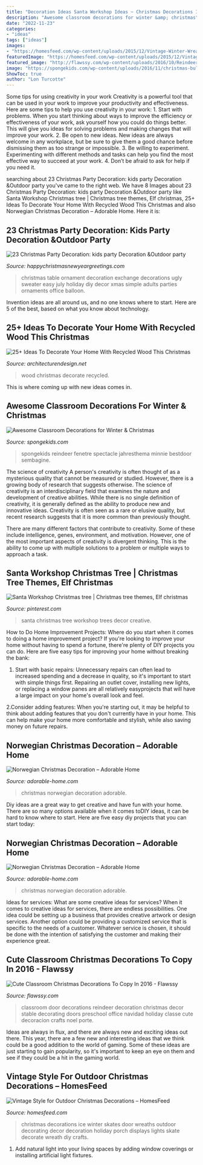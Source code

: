 ```yaml
---
title: "Decoration Ideas Santa Workshop Ideas ~ Christmas Decorations Ice Winter Skates Door Wreaths Outdoor Decorating Decor Decoration Holiday Porch Displays Lights Skate Decorate Wreath Diy Crafts"
description: "Awesome classroom decorations for winter &amp; christmas"
date: "2022-11-23"
categories:
- "ideas"
tags: ["ideas"]
images:
- "https://homesfeed.com/wp-content/uploads/2015/12/Vintage-Winter-Wreath-with-using-a-pair-of-childrens-vintage-ice-skates-and-glitter-letters-and-ribbon-and-greenery-hang-on-the-front-door-for-christmas-decoration.jpeg"
featuredImage: "https://homesfeed.com/wp-content/uploads/2015/12/Vintage-Winter-Wreath-with-using-a-pair-of-childrens-vintage-ice-skates-and-glitter-letters-and-ribbon-and-greenery-hang-on-the-front-door-for-christmas-decoration.jpeg"
featured_image: "http://flawssy.com/wp-content/uploads/2016/10/Reindeer-Door-Decoration-Ideas.jpg"
image: "https://spongekids.com/wp-content/uploads/2016/11/christmas-bulletin-board/16-christmas-bulletin-board-ideas.jpg"
ShowToc: true
author: "Lon Turcotte"
---
```



Some tips for using creativity in your work
Creativity is a powerful tool that can be used in your work to improve your productivity and effectiveness. Here are some tips to help you use creativity in your work: 1. Start with problems. When you start thinking about ways to improve the efficiency or effectiveness of your work, ask yourself how you could do things better. This will give you ideas for solving problems and making changes that will improve your work. 2. Be open to new ideas. New ideas are always welcome in any workplace, but be sure to give them a good chance before dismissing them as too strange or impossible. 3. Be willing to experiment. Experimenting with different methods and tasks can help you find the most effective way to succeed at your work. 4. Don’t be afraid to ask for help if you need it.

	

		
searching about 23 Christmas Party Decoration: kids party Decoration &amp;Outdoor party you've came to the right web. We have 8 Images about 23 Christmas Party Decoration: kids party Decoration &amp;Outdoor party like Santa Workshop Christmas tree | Christmas tree themes, Elf christmas, 25+ Ideas To Decorate Your Home With Recycled Wood This Christmas and also Norwegian Christmas Decoration – Adorable Home. Here it is:
		
    
## 23 Christmas Party Decoration: Kids Party Decoration &amp;Outdoor Party

<img loading=lazy src="http://happychristmasnewyeargreetings.com/wp-content/uploads/2017/11/Chirstmas-Party-Decoration-1.jpg" onerror="this.onerror=null;this.src='https://tse4.mm.bing.net/th?id=OIP.-9-dbo97vwbcw9uaKtnZ7gHaLI&amp;pid=15.1';" alt="23 Christmas Party Decoration: kids party Decoration &amp;Outdoor party">

_Source: happychristmasnewyeargreetings.com_

>christmas table ornament decoration exchange decorations ugly sweater easy july holiday diy decor xmas simple adults parties ornaments office balloon. 

	

Invention ideas are all around us, and no one knows where to start. Here are 5 of the best, based on what you know about technology. 

    
## 25+ Ideas To Decorate Your Home With Recycled Wood This Christmas

<img loading=lazy src="http://cdn.architecturendesign.net/wp-content/uploads/2015/12/AD-Ideas-To-Decorate-Your-Home-With-Recycled-Wood-This-20.jpg" onerror="this.onerror=null;this.src='https://tse2.mm.bing.net/th?id=OIP.3hrp131gZ6c-KCDqkj-N7wHaQi&amp;pid=15.1';" alt="25+ Ideas To Decorate Your Home With Recycled Wood This Christmas">

_Source: architecturendesign.net_

>wood christmas decorate recycled. 

	

This is where coming up with new ideas comes in.

    
## Awesome Classroom Decorations For Winter &amp; Christmas

<img loading=lazy src="https://spongekids.com/wp-content/uploads/2016/11/christmas-bulletin-board/16-christmas-bulletin-board-ideas.jpg" onerror="this.onerror=null;this.src='https://tse2.mm.bing.net/th?id=OIP.zg1GltAQEeDMpy2IHtnFsQHaJ6&amp;pid=15.1';" alt="Awesome Classroom Decorations for Winter &amp; Christmas">

_Source: spongekids.com_

>spongekids reindeer fenetre spectacle jahresthema minnie bestdoor sembagine. 

	

The science of creativity
A person's creativity is often thought of as a mysterious quality that cannot be measured or studied. However, there is a growing body of research that suggests otherwise. The science of creativity is an interdisciplinary field that examines the nature and development of creative abilities.
While there is no single definition of creativity, it is generally defined as the ability to produce new and innovative ideas. Creativity is often seen as a rare or elusive quality, but recent research suggests that it is more common than previously thought.

There are many different factors that contribute to creativity. Some of these include intelligence, genes, environment, and motivation. However, one of the most important aspects of creativity is divergent thinking. This is the ability to come up with multiple solutions to a problem or multiple ways to approach a task.

    
## Santa Workshop Christmas Tree | Christmas Tree Themes, Elf Christmas

<img loading=lazy src="https://i.pinimg.com/736x/e0/ab/97/e0ab973f9134d35245fddb10e5e52a1f.jpg" onerror="this.onerror=null;this.src='https://tse2.mm.bing.net/th?id=OIP.R1inhRaBwdDABq6QmEsA0gHaJ4&amp;pid=15.1';" alt="Santa Workshop Christmas tree | Christmas tree themes, Elf christmas">

_Source: pinterest.com_

>santa christmas tree workshop trees decor creative. 

	

How to Do Home Improvement Projects: Where do you start when it comes to doing a home improvement project?
If you're looking to improve your home without having to spend a fortune, there're plenty of DIY projects you can do. Here are five easy tips for improving your home without breaking the bank:
1. Start with basic repairs: Unnecessary repairs can often lead to increased spending and a decrease in quality, so it's important to start with simple things first. Repairing an outlet cover, installing new lights, or replacing a window panes are all relatively easyprojects that will have a large impact on your home's overall look and feel.

2.Consider adding features: When you're starting out, it may be helpful to think about adding features that you don't currently have in your home. This can help make your home more comfortable and stylish, while also saving money on future repairs.

    
## Norwegian Christmas Decoration – Adorable Home

<img loading=lazy src="https://adorable-home.com/wp-content/gallery/norwegian-christmas-decoration/norwegian-christmas-decoration-6.jpg" onerror="this.onerror=null;this.src='https://tse1.mm.bing.net/th?id=OIP.TDDKqBzwBlorINCJDMVxIwHaLI&amp;pid=15.1';" alt="Norwegian Christmas Decoration – Adorable Home">

_Source: adorable-home.com_

>christmas norwegian decoration adorable. 

	

Diy ideas are a great way to get creative and have fun with your home. There are so many options available when it comes toDIY ideas, it can be hard to know where to start. Here are five easy diy projects that you can start today: 

    
## Norwegian Christmas Decoration – Adorable Home

<img loading=lazy src="https://adorable-home.com/wp-content/gallery/norwegian-christmas-decoration/norwegian-christmas-decoration-7.jpg" onerror="this.onerror=null;this.src='https://tse1.mm.bing.net/th?id=OIP.YsirYfkteL19ZiBe6T-KSwHaJD&amp;pid=15.1';" alt="Norwegian Christmas Decoration – Adorable Home">

_Source: adorable-home.com_

>christmas norwegian decoration adorable. 

	

Ideas for services: What are some creative ideas for services?
When it comes to creative ideas for services, there are endless possibilities. One idea could be setting up a business that provides creative artwork or design services. Another option could be providing a customized service that is specific to the needs of a customer. Whatever service is chosen, it should be done with the intention of satisfying the customer and making their experience great.

    
## Cute Classroom Christmas Decorations To Copy In 2016 - Flawssy

<img loading=lazy src="http://flawssy.com/wp-content/uploads/2016/10/Reindeer-Door-Decoration-Ideas.jpg" onerror="this.onerror=null;this.src='https://tse3.mm.bing.net/th?id=OIP.ZlukN6cgTWAgOw7U9r8eCAHaJ4&amp;pid=15.1';" alt="Cute Classroom Christmas Decorations To Copy In 2016 - Flawssy">

_Source: flawssy.com_

>classroom door decorations reindeer decoration christmas decor stable decorating doors preschool office navidad holiday classe cute decoracion crafts noel porte. 

	

Ideas are always in flux, and there are always new and exciting ideas out there. This year, there are a few new and interesting ideas that we think could be a good addition to the world of gaming. Some of these ideas are just starting to gain popularity, so it's important to keep an eye on them and see if they could be a hit in the gaming world.

    
## Vintage Style For Outdoor Christmas Decorations – HomesFeed

<img loading=lazy src="https://homesfeed.com/wp-content/uploads/2015/12/Vintage-Winter-Wreath-with-using-a-pair-of-childrens-vintage-ice-skates-and-glitter-letters-and-ribbon-and-greenery-hang-on-the-front-door-for-christmas-decoration.jpeg" onerror="this.onerror=null;this.src='https://tse3.mm.bing.net/th?id=OIP.6qT5ks7TV7ZVYEwGZPIBCQHaJ4&amp;pid=15.1';" alt="Vintage Style for Outdoor Christmas Decorations – HomesFeed">

_Source: homesfeed.com_

>christmas decorations ice winter skates door wreaths outdoor decorating decor decoration holiday porch displays lights skate decorate wreath diy crafts. 

	

1. Add natural light into your living spaces by adding window coverings or installing artificial light fixtures.

